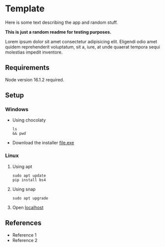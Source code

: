 # Template
Here is some text describing the app and random stuff. 

**This is just a random readme for testing purposes.**

Lorem ipsum dolor sit amet consectetur adipisicing elit. Eligendi odio amet quidem reprehenderit voluptatum, sit a, iure, at unde quaerat tempora sequi molestias impedit inventore.

## Requirements
Node version 16.1.2 required.

## Setup

### Windows
- Using chocolaty
   ```
   ls
   && pwd
   ```

- Download the installer [file.exe](https://google.com)

### Linux
1. Using apt
   ```
   sudo apt update
   pip install bs4
   ```
2. Using snap
   ```
   sudo apt upgrade
   ```
3. Open [localhost](http://localhost:3000)

## References
* Reference 1
* Reference 2